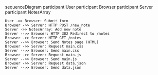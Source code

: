 sequenceDiagram
    participant User 
    participant Browser 
    participant Server
    participant NotesArray

    User ->> Browser: Submit form
    Browser ->> Server: HTTP POST /new_note
    Server ->> NotesArray: Add new note
    Server -->> Browser: HTTP 302 Redirect to /notes
    Browser ->> Server: HTTP GET /notes
    Server -->> Browser: Send Notes page (HTML)
    Browser ->> Server: Request main.css
    Server -->> Browser: Send main.css
    Browser ->> Server: Request main.js
    Server -->> Browser: Send main.js
    Browser ->> Server: Request data.json
    Server -->> Browser: Send data.json
